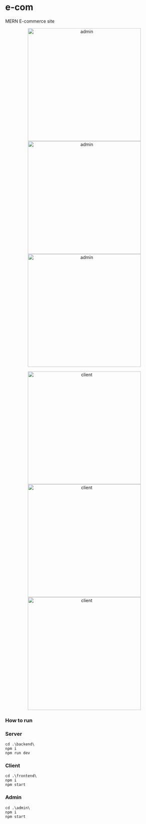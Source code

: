 # e-com

MERN E-commerce site

<p align="center">
  <img alt="admin" src="https://github.com/Ulrich-Tonmoy/website-MERN/blob/main/e-com/ss/admin (1).png" width="360px"/>
  <img alt="admin" src="https://github.com/Ulrich-Tonmoy/website-MERN/blob/main/e-com/ss/admin (2).png" width="360px"/>
  <img alt="admin" src="https://github.com/Ulrich-Tonmoy/website-MERN/blob/main/e-com/ss/admin (3).png" width="360px"/>
</p>
<p align="center">
  <img alt="client" src="https://github.com/Ulrich-Tonmoy/website-MERN/blob/main/e-com/ss/client (1).png" width="360px"/>
  <img alt="client" src="https://github.com/Ulrich-Tonmoy/website-MERN/blob/main/e-com/ss/client (2).png" width="360px"/>
  <img alt="client" src="https://github.com/Ulrich-Tonmoy/website-MERN/blob/main/e-com/ss/client (3).png" width="360px"/>
</p>

### How to run

### Server

    cd .\backend\
    npm i
    npm run dev

### Client

    cd .\frontend\
    npm i
    npm start

### Admin

    cd .\admin\
    npm i
    npm start

